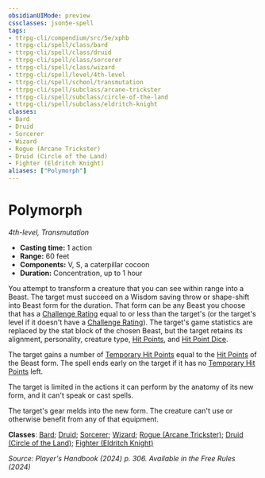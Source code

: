 ```yaml
---
obsidianUIMode: preview
cssclasses: json5e-spell
tags:
- ttrpg-cli/compendium/src/5e/xphb
- ttrpg-cli/spell/class/bard
- ttrpg-cli/spell/class/druid
- ttrpg-cli/spell/class/sorcerer
- ttrpg-cli/spell/class/wizard
- ttrpg-cli/spell/level/4th-level
- ttrpg-cli/spell/school/transmutation
- ttrpg-cli/spell/subclass/arcane-trickster
- ttrpg-cli/spell/subclass/circle-of-the-land
- ttrpg-cli/spell/subclass/eldritch-knight
classes:
- Bard
- Druid
- Sorcerer
- Wizard
- Rogue (Arcane Trickster)
- Druid (Circle of the Land)
- Fighter (Eldritch Knight)
aliases: ["Polymorph"]
---
```

# Polymorph
*4th-level, Transmutation*  


- **Casting time:** 1 action
- **Range:** 60 feet
- **Components:** V, S, a caterpillar cocoon
- **Duration:** Concentration, up to 1 hour

You attempt to transform a creature that you can see within range into a Beast. The target must succeed on a Wisdom saving throw or shape-shift into Beast form for the duration. That form can be any Beast you choose that has a [Challenge Rating](3-Mechanics/CLI/rules/variant-rules/challenge-rating-xphb.md) equal to or less than the target's (or the target's level if it doesn't have a [Challenge Rating](3-Mechanics/CLI/rules/variant-rules/challenge-rating-xphb.md)). The target's game statistics are replaced by the stat block of the chosen Beast, but the target retains its alignment, personality, creature type, [Hit Points](3-Mechanics/CLI/rules/variant-rules/hit-points-xphb.md), and [Hit Point Dice](3-Mechanics/CLI/rules/variant-rules/hit-point-dice-xphb.md).

The target gains a number of [Temporary Hit Points](3-Mechanics/CLI/rules/variant-rules/temporary-hit-points-xphb.md) equal to the [Hit Points](3-Mechanics/CLI/rules/variant-rules/hit-points-xphb.md) of the Beast form. The spell ends early on the target if it has no [Temporary Hit Points](3-Mechanics/CLI/rules/variant-rules/temporary-hit-points-xphb.md) left.

The target is limited in the actions it can perform by the anatomy of its new form, and it can't speak or cast spells.

The target's gear melds into the new form. The creature can't use or otherwise benefit from any of that equipment.

**Classes**: [Bard](list-spells-classes-bard); [Druid](list-spells-classes-druid); [Sorcerer](list-spells-classes-sorcerer); [Wizard](list-spells-classes-wizard); [Rogue (Arcane Trickster)](list-spells-classes-rogue-xphb-arcane-trickster-xphb); [Druid (Circle of the Land)](list-spells-classes-druid-xphb-circle-of-the-land-xphb); [Fighter (Eldritch Knight)](list-spells-classes-fighter-xphb-eldritch-knight-xphb)

*Source: Player's Handbook (2024) p. 306. Available in the Free Rules (2024)*